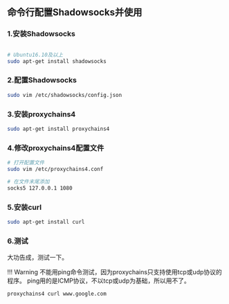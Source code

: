 ## 命令行配置Shadowsocks并使用

### 1.安装Shadowsocks
```bash

# Ubuntu16.10及以上
sudo apt-get install shadowsocks

```
### 2.配置Shadowsocks
```bash
sudo vim /etc/shadowsocks/config.json 

```



### 3.安装proxychains4
```bash
sudo apt-get install proxychains4

```

### 4.修改proxychains4配置文件
```bash
# 打开配置文件
sudo vim /etc/proxychains4.conf

# 在文件末尾添加
socks5 127.0.0.1 1080

```

### 5.安装curl
```bash
sudo apt-get install curl
```

### 6.测试

大功告成，测试一下。

!!! Warning
    不能用ping命令测试，因为proxychains只支持使用tcp或udp协议的程序。
	ping用的是ICMP协议，不以tcp或udp为基础，所以用不了。

```bash
proxychains4 curl www.google.com
```


